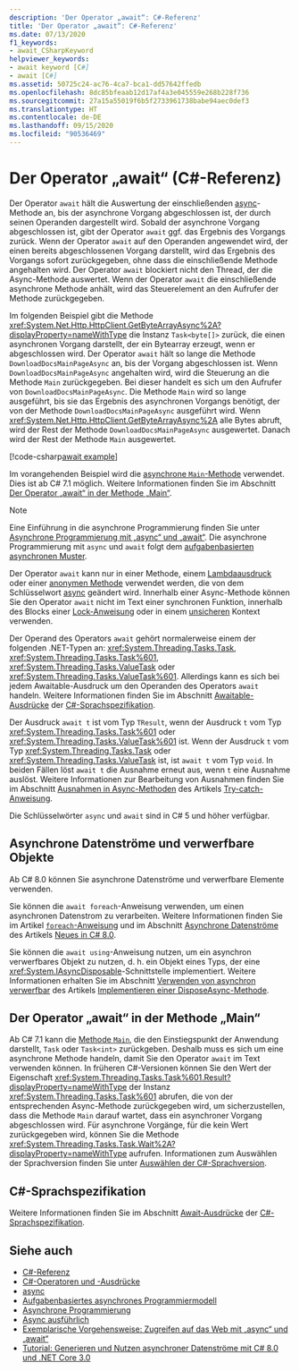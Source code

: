 ```yaml
---
description: 'Der Operator „await“: C#-Referenz'
title: 'Der Operator „await“: C#-Referenz'
ms.date: 07/13/2020
f1_keywords:
- await_CSharpKeyword
helpviewer_keywords:
- await keyword [C#]
- await [C#]
ms.assetid: 50725c24-ac76-4ca7-bca1-dd57642ffedb
ms.openlocfilehash: 8dc85bfeaab12d17af4a3e045559e268b228f736
ms.sourcegitcommit: 27a15a55019f6b5f2733961738babe94aec0def3
ms.translationtype: HT
ms.contentlocale: de-DE
ms.lasthandoff: 09/15/2020
ms.locfileid: "90536469"
---
```

# <a name="await-operator-c-reference"></a>Der Operator „await“ (C#-Referenz)

Der Operator `await` hält die Auswertung der einschließenden [async](../keywords/async.md)-Methode an, bis der asynchrone Vorgang abgeschlossen ist, der durch seinen Operanden dargestellt wird. Sobald der asynchrone Vorgang abgeschlossen ist, gibt der Operator `await` ggf. das Ergebnis des Vorgangs zurück. Wenn der Operator `await` auf den Operanden angewendet wird, der einen bereits abgeschlossenen Vorgang darstellt, wird das Ergebnis des Vorgangs sofort zurückgegeben, ohne dass die einschließende Methode angehalten wird. Der Operator `await` blockiert nicht den Thread, der die Async-Methode auswertet. Wenn der Operator `await` die einschließende asynchrone Methode anhält, wird das Steuerelement an den Aufrufer der Methode zurückgegeben.

Im folgenden Beispiel gibt die Methode <xref:System.Net.Http.HttpClient.GetByteArrayAsync%2A?displayProperty=nameWithType> die Instanz `Task<byte[]>` zurück, die einen asynchronen Vorgang darstellt, der ein Bytearray erzeugt, wenn er abgeschlossen wird. Der Operator `await` hält so lange die Methode `DownloadDocsMainPageAsync` an, bis der Vorgang abgeschlossen ist. Wenn `DownloadDocsMainPageAsync` angehalten wird, wird die Steuerung an die Methode `Main` zurückgegeben. Bei dieser handelt es sich um den Aufrufer von `DownloadDocsMainPageAsync`. Die Methode `Main` wird so lange ausgeführt, bis sie das Ergebnis des asynchronen Vorgangs benötigt, der von der Methode `DownloadDocsMainPageAsync` ausgeführt wird. Wenn <xref:System.Net.Http.HttpClient.GetByteArrayAsync%2A> alle Bytes abruft, wird der Rest der Methode `DownloadDocsMainPageAsync` ausgewertet. Danach wird der Rest der Methode `Main` ausgewertet.

[!code-csharp[await example](snippets/shared/AwaitOperator.cs)]

Im vorangehenden Beispiel wird die [asynchrone `Main`-Methode](../../programming-guide/main-and-command-args/index.md) verwendet. Dies ist ab C# 7.1 möglich. Weitere Informationen finden Sie im Abschnitt [Der Operator „await“ in der Methode „Main“](#await-operator-in-the-main-method).

> [!NOTE]
> Eine Einführung in die asynchrone Programmierung finden Sie unter [Asynchrone Programmierung mit „async“ und „await“](../../programming-guide/concepts/async/index.md). Die asynchrone Programmierung mit `async` und `await` folgt dem [aufgabenbasierten asynchronen Muster](../../../standard/asynchronous-programming-patterns/task-based-asynchronous-pattern-tap.md).

Der Operator `await` kann nur in einer Methode, einem [Lambdaausdruck](lambda-expressions.md) oder einer [anonymen Methode](delegate-operator.md) verwendet werden, die von dem Schlüsselwort [async](../keywords/async.md) geändert wird. Innerhalb einer Async-Methode können Sie den Operator `await` nicht im Text einer synchronen Funktion, innerhalb des Blocks einer [Lock-Anweisung](../keywords/lock-statement.md) oder in einem [unsicheren](../keywords/unsafe.md) Kontext verwenden.

Der Operand des Operators `await` gehört normalerweise einem der folgenden .NET-Typen an: <xref:System.Threading.Tasks.Task>, <xref:System.Threading.Tasks.Task%601>, <xref:System.Threading.Tasks.ValueTask> oder <xref:System.Threading.Tasks.ValueTask%601>. Allerdings kann es sich bei jedem Awaitable-Ausdruck um den Operanden des Operators `await` handeln. Weitere Informationen finden Sie im Abschnitt [Awaitable-Ausdrücke](~/_csharplang/spec/expressions.md#awaitable-expressions) der [C#-Sprachspezifikation](~/_csharplang/spec/introduction.md).

Der Ausdruck `await t` ist vom Typ `TResult`, wenn der Ausdruck `t` vom Typ <xref:System.Threading.Tasks.Task%601> oder <xref:System.Threading.Tasks.ValueTask%601> ist. Wenn der Ausdruck `t` vom Typ <xref:System.Threading.Tasks.Task> oder <xref:System.Threading.Tasks.ValueTask> ist, ist `await t` vom Typ `void`. In beiden Fällen löst `await t` die Ausnahme erneut aus, wenn `t` eine Ausnahme auslöst. Weitere Informationen zur Bearbeitung von Ausnahmen finden Sie im Abschnitt [Ausnahmen in Async-Methoden](../keywords/try-catch.md#exceptions-in-async-methods) des Artikels [Try-catch-Anweisung](../keywords/try-catch.md).

Die Schlüsselwörter `async` und `await` sind in C# 5 und höher verfügbar.

## <a name="asynchronous-streams-and-disposables"></a>Asynchrone Datenströme und verwerfbare Objekte

Ab C# 8.0 können Sie asynchrone Datenströme und verwerfbare Elemente verwenden.

Sie können die `await foreach`-Anweisung verwenden, um einen asynchronen Datenstrom zu verarbeiten. Weitere Informationen finden Sie im Artikel [`foreach`-Anweisung](../keywords/foreach-in.md) und im Abschnitt [ Asynchrone Datenströme](../../whats-new/csharp-8.md#asynchronous-streams) des Artikels [Neues in C# 8.0](../../whats-new/csharp-8.md).

Sie können die `await using`-Anweisung nutzen, um ein asynchron verwerfbares Objekt zu nutzen, d. h. ein Objekt eines Typs, der eine <xref:System.IAsyncDisposable>-Schnittstelle implementiert. Weitere Informationen erhalten Sie im Abschnitt [Verwenden von asynchron verwerfbar](../../../standard/garbage-collection/implementing-disposeasync.md#using-async-disposable) des Artikels [Implementieren einer DisposeAsync-Methode](../../../standard/garbage-collection/implementing-disposeasync.md).

## <a name="await-operator-in-the-main-method"></a>Der Operator „await“ in der Methode „Main“

Ab C# 7.1 kann die [Methode `Main`](../../programming-guide/main-and-command-args/index.md), die den Einstiegspunkt der Anwendung darstellt, `Task` oder `Task<int>` zurückgeben. Deshalb muss es sich um eine asynchrone Methode handeln, damit Sie den Operator `await` im Text verwenden können. In früheren C#-Versionen können Sie den Wert der Eigenschaft <xref:System.Threading.Tasks.Task%601.Result?displayProperty=nameWithType> der Instanz <xref:System.Threading.Tasks.Task%601> abrufen, die von der entsprechenden Async-Methode zurückgegeben wird, um sicherzustellen, dass die Methode `Main` darauf wartet, dass ein asynchroner Vorgang abgeschlossen wird. Für asynchrone Vorgänge, für die kein Wert zurückgegeben wird, können Sie die Methode <xref:System.Threading.Tasks.Task.Wait%2A?displayProperty=nameWithType> aufrufen. Informationen zum Auswählen der Sprachversion finden Sie unter [Auswählen der C#-Sprachversion](../configure-language-version.md).

## <a name="c-language-specification"></a>C#-Sprachspezifikation

Weitere Informationen finden Sie im Abschnitt [Await-Ausdrücke](~/_csharplang/spec/expressions.md#await-expressions) der [C#-Sprachspezifikation](~/_csharplang/spec/introduction.md).

## <a name="see-also"></a>Siehe auch

- [C#-Referenz](../index.md)
- [C#-Operatoren und -Ausdrücke](index.md)
- [async](../keywords/async.md)
- [Aufgabenbasiertes asynchrones Programmiermodell](../../programming-guide/concepts/async/task-asynchronous-programming-model.md)
- [Asynchrone Programmierung](../../async.md)
- [Async ausführlich](../../../standard/async-in-depth.md)
- [Exemplarische Vorgehensweise: Zugreifen auf das Web mit „async“ und „await“](../../programming-guide/concepts/async/index.md)
- [Tutorial: Generieren und Nutzen asynchroner Datenströme mit C# 8.0 und .NET Core 3.0](../../tutorials/generate-consume-asynchronous-stream.md)
